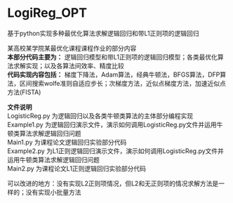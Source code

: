 # LogiReg_OPT
基于python实现多种最优化算法求解逻辑回归和带L1正则项的逻辑回归  
  
某高校某学院某最优化课程课程作业的部分内容  
__本部分代码主要为：__
逻辑回归模型和带L1正则项的逻辑回归模型；各类最优化算法求解实现；以及各算法间效率、精度比较  
__代码实现内容包括：__
梯度下降法，Adam算法，经典牛顿法，BFGS算法，DFP算法，区间搜索wolfe准则自适应步长；次梯度方法，近似点梯度方法，加速近似点方法(FISTA)  
  
__文件说明__  
LogisticReg.py 为逻辑回归以及各类牛顿类算法的主体部分编程实现  
Example1.py 为逻辑回归演示文件，演示如何调用LogisticReg.py文件并运用牛顿类算法求解逻辑回归问题  
Main1.py 为课程论文逻辑回归实验部分代码  
Example2.py 为L1正则逻辑回归演示文件，演示如何调用LogisticReg.py文件并运用牛顿类算法求解逻辑回归问题  
Main2.py 为课程论文L1正则逻辑回归实验部分代码  
  
可以改进的地方：没有实现L2正则项情况，但L2和无正则项的情况求解方法是一样的；没有实现小批量方法  
